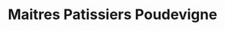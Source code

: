 ---
title: "Maitres Patissiers Poudevigne"
url: /arles/maitres-patissiers-poudevigne/
shop: boulangerie
---